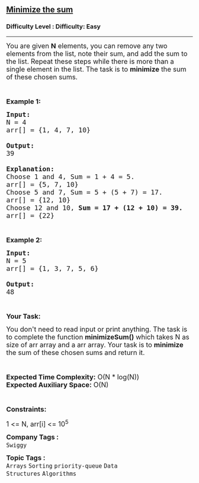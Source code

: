 <h2><a href="https://www.geeksforgeeks.org/problems/minimize-the-sum--170645/1">Minimize the sum</a></h2><h3>Difficulty Level : Difficulty: Easy</h3><hr><div class="problems_problem_content__Xm_eO"><p><span style="font-size:18px">You are given&nbsp;<strong>N</strong>&nbsp;elements, you can remove any two elements from the list, note their sum, and add the sum to the list. Repeat these steps while there is more than a single element in the list. The task is to <strong>minimize</strong> the sum of these chosen sums.</span></p>

<p>&nbsp;</p>

<p><span style="font-size:18px"><strong>Example 1:</strong></span></p>

<pre><span style="font-size:18px"><strong>Input:
</strong>N = 4
arr[] = {1, 4, 7, 10}

<strong>Output:
</strong>39

<strong>Explanation:</strong>
Choose 1 and 4, Sum = 1 + 4 = 5.
arr[] = {5, 7, 10}&nbsp;
Choose 5 and 7, Sum = 5 + (5 + 7) = 17.
arr[] = {12, 10}&nbsp;
Choose 12 and 10,&nbsp;<strong>Sum = 17 + (12 + 10) = 39.</strong>
arr[] = {22}</span></pre>

<p>&nbsp;</p>

<p><span style="font-size:18px"><strong>Example 2:</strong></span></p>

<pre><span style="font-size:18px"><strong>Input:
</strong>N = 5
arr[] = {1, 3, 7, 5, 6}

<strong>Output:
</strong>48
</span></pre>

<p>&nbsp;</p>

<p><span style="font-size:18px"><strong>Your Task:</strong></span></p>

<p><span style="font-size:18px">You don't need to read input or print anything. The task is to complete the function <strong>minimizeSum()</strong>&nbsp;which takes&nbsp;N as size of arr array&nbsp;and a arr&nbsp;array. Your&nbsp;task is to <strong>minimize</strong> the sum of these chosen sums and return it.</span></p>

<p>&nbsp;</p>

<p><span style="font-size:18px"><strong>Expected Time Complexity:</strong>&nbsp;O(N * log(N))<br>
<strong>Expected Auxiliary Space:</strong>&nbsp;O(N)</span></p>

<p>&nbsp;</p>

<p><span style="font-size:18px"><strong>Constraints:</strong></span></p>

<p><span style="font-size:18px">1 &lt;= N, arr[i]&nbsp;&lt;= 10<sup>5</sup></span></p>
</div><p><span style=font-size:18px><strong>Company Tags : </strong><br><code>Swiggy</code>&nbsp;<br><p><span style=font-size:18px><strong>Topic Tags : </strong><br><code>Arrays</code>&nbsp;<code>Sorting</code>&nbsp;<code>priority-queue</code>&nbsp;<code>Data Structures</code>&nbsp;<code>Algorithms</code>&nbsp;